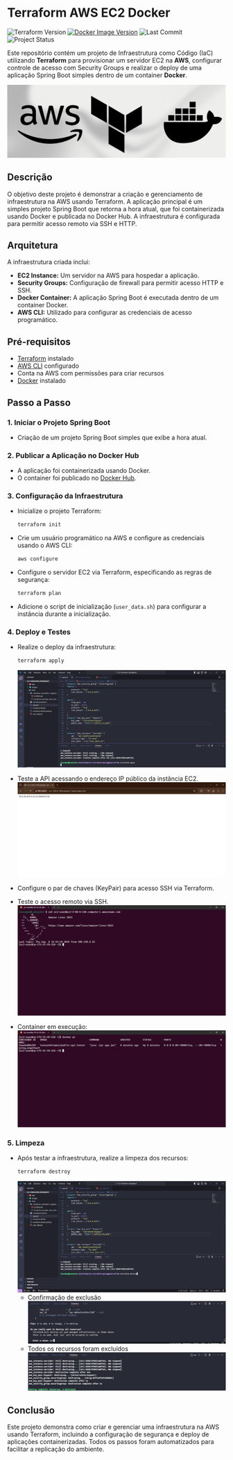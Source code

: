 # Terraform AWS EC2 Docker 
![Terraform Version](https://img.shields.io/badge/Terraform-v1.4.0-%236C32C4)
[![Docker Image Version](https://img.shields.io/badge/Docker%20Image-v1.0.0-blue)](https://hub.docker.com/repository/docker/leonardoframos/public-api/general)
![Last Commit](https://img.shields.io/github/last-commit/leoferamos/terraform-aws-ec2-docker)
![Project Status](https://img.shields.io/badge/Status-Em%20Desenvolvimento-orange)

Este repositório contém um projeto de Infraestrutura como Código (IaC) utilizando **Terraform** para provisionar um servidor EC2 na **AWS**, configurar controle de acesso com Security Groups e realizar o deploy de uma aplicação Spring Boot simples dentro de um container **Docker**.<p> 
![aws-terraform-docker](images/aws-terraform-docker.png)



## Descrição

O objetivo deste projeto é demonstrar a criação e gerenciamento de infraestrutura na AWS usando Terraform. A aplicação principal é um simples projeto Spring Boot que retorna a hora atual, que foi containerizada usando Docker e publicada no Docker Hub. A infraestrutura é configurada para permitir acesso remoto via SSH e HTTP.<p>






## Arquitetura

A infraestrutura criada inclui:

- **EC2 Instance:** Um servidor na AWS para hospedar a aplicação.
- **Security Groups:** Configuração de firewall para permitir acesso HTTP e SSH.
- **Docker Container:** A aplicação Spring Boot é executada dentro de um container Docker.
- **AWS CLI:** Utilizado para configurar as credenciais de acesso programático.

## Pré-requisitos

- [Terraform](https://www.terraform.io/downloads.html) instalado
- [AWS CLI](https://aws.amazon.com/cli/) configurado
- Conta na AWS com permissões para criar recursos
- [Docker](https://docs.docker.com/get-docker/) instalado

## Passo a Passo

### 1. Iniciar o Projeto Spring Boot

- Criação de um projeto Spring Boot simples que exibe a hora atual.

### 2. Publicar a Aplicação no Docker Hub

- A aplicação foi containerizada usando Docker.
- O container foi publicado no [Docker Hub](https://hub.docker.com/repository/docker/leonardoframos/public-api/general).

### 3. Configuração da Infraestrutura

- Inicialize o projeto Terraform:
    ```bash
    terraform init
    ```

- Crie um usuário programático na AWS e configure as credenciais usando o AWS CLI:
    ```bash
    aws configure
    ```

- Configure o servidor EC2 via Terraform, especificando as regras de segurança:
    ```bash
    terraform plan
    ```

- Adicione o script de inicialização (`user_data.sh`) para configurar a instância durante a inicialização.

### 4. Deploy e Testes

- Realize o deploy da infraestrutura:
    ```bash
    terraform apply
    ```
    ![terraform-apply](images/terraform_apply.png)


- Teste a API acessando o endereço IP público da instância EC2.
  ![browser_teste](images/browser.png)


- Configure o par de chaves (KeyPair) para acesso SSH via Terraform.

- Teste o acesso remoto via SSH.
  ![acesso-ssh](images/ssh.png)
- Container em execução:
  ![docker.ps](images/dockerps.png)
 

### 5. Limpeza

- Após testar a infraestrutura, realize a limpeza dos recursos:
    ```bash
    terraform destroy
    ```
    ![terraform-destroy](images/terraform_destroy.png)
  - Confirmação de exclusão
    ![terraform_destroy_yes](images/terraform_destroy_yes.png)
  - Todos os recursos foram excluídos
    ![terraform-destroyed](images/terraform_destroyed.png)
 



## Conclusão

Este projeto demonstra como criar e gerenciar uma infraestrutura na AWS usando Terraform, incluindo a configuração de segurança e deploy de aplicações containerizadas. Todos os passos foram automatizados para facilitar a replicação do ambiente.
